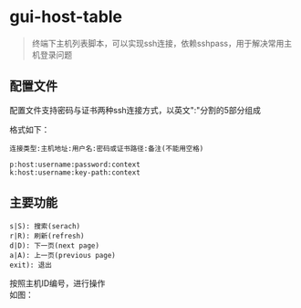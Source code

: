 # gui-host-table
> 终端下主机列表脚本，可以实现ssh连接，依赖sshpass，用于解决常用主机登录问题

## 配置文件
配置文件支持密码与证书两种ssh连接方式，以英文":"分割的5部分组成    

格式如下：  
```
连接类型:主机地址:用户名:密码或证书路径:备注(不能用空格)

p:host:username:password:context
k:host:username:key-path:context
```
## 主要功能
```
s|S): 搜索(serach)    
r|R): 刷新(refresh)    
d|D): 下一页(next page)     
a|A): 上一页(previous page)     
exit): 退出    
```
按照主机ID编号，进行操作   
如图：
